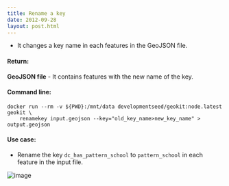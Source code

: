```yaml
---
title: Rename a key
date: 2012-09-28
layout: post.html
---
```


- It changes a key name in each features in the GeoJSON file.

#### Return:

**GeoJSON file** - It contains features with the new name of the key.

#### Command line:

```
docker run --rm -v ${PWD}:/mnt/data developmentseed/geokit:node.latest geokit \
    renamekey input.geojson --key="old_key_name>new_key_name" > output.geojson
```

#### Use case:

- Rename the key `dc_has_pattern_school` to `pattern_school` in each feature in the input file.

![image](https://user-images.githubusercontent.com/11504548/129107532-4ed95566-d646-4299-bb0d-6d2845a6f773.png)
